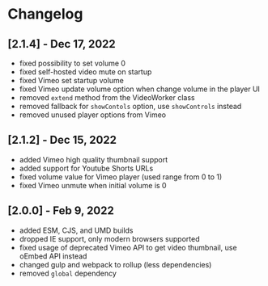 # Changelog

## [2.1.4] - Dec 17, 2022

- fixed possibility to set volume 0
- fixed self-hosted video mute on startup
- fixed Vimeo set startup volume
- fixed Vimeo update volume option when change volume in the player UI
- removed `extend` method from the VideoWorker class
- removed fallback for `showContols` option, use `showControls` instead
- removed unused player options from Vimeo

## [2.1.2] - Dec 15, 2022

- added Vimeo high quality thumbnail support
- added support for Youtube Shorts URLs
- fixed volume value for Vimeo player (used range from 0 to 1)
- fixed Vimeo unmute when initial volume is 0

## [2.0.0] - Feb 9, 2022

- added ESM, CJS, and UMD builds
- dropped IE support, only modern browsers supported
- fixed usage of deprecated Vimeo API to get video thumbnail, use oEmbed API instead
- changed gulp and webpack to rollup (less dependencies)
- removed `global` dependency
